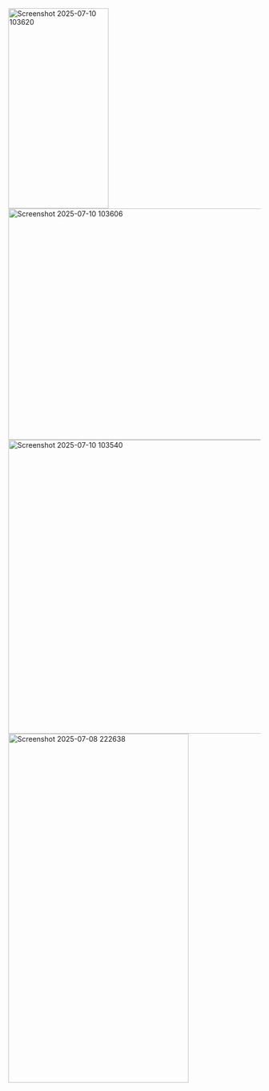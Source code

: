
<img width="200" height="400" alt="Screenshot 2025-07-10 103620" src="https://github.com/user-attachments/assets/86ee3f1b-a434-47b4-8d83-3bd77d90aa1f" />
<img width="1631" height="462" alt="Screenshot 2025-07-10 103606" src="https://github.com/user-attachments/assets/7c73406f-4c11-4f1b-a131-f35a2a4a7311" />
<img width="1551" height="587" alt="Screenshot 2025-07-10 103540" src="https://github.com/user-attachments/assets/2c705bcc-0b8a-4244-b13f-69d953e7a795" />
<img width="360" height="697" alt="Screenshot 2025-07-08 222638" src="https://github.com/user-attachments/assets/ba07c490-39cb-465a-a699-bf46ab6b82b1" />
